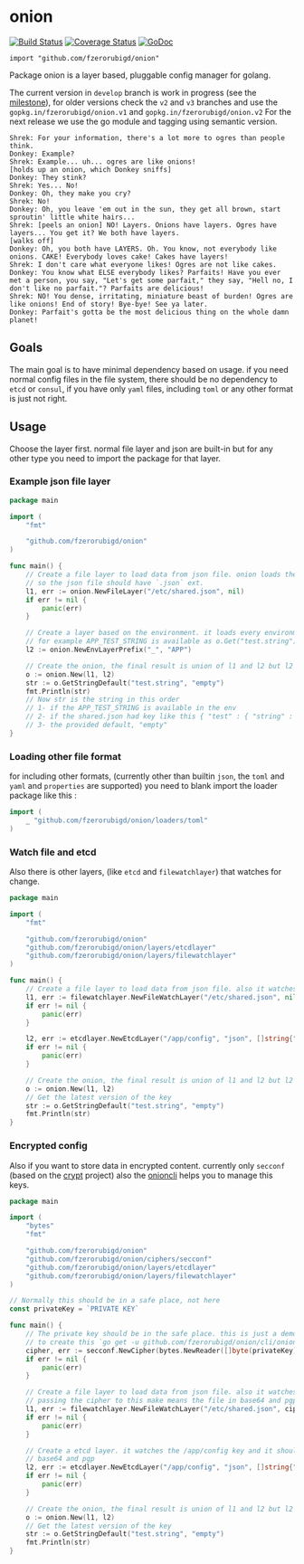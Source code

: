 # onion

[![Build Status](https://travis-ci.org/fzerorubigd/onion.svg)](https://travis-ci.org/fzerorubigd/onion)
[![Coverage Status](https://coveralls.io/repos/fzerorubigd/onion/badge.svg?branch=develop&service=github)](https://coveralls.io/github/fzerorubigd/onion?branch=master)
[![GoDoc](https://godoc.org/github.com/fzerorubigd/onion?status.svg)](https://godoc.org/github.com/fzerorubigd/onion)


    import "github.com/fzerorubigd/onion"

Package onion is a layer based, pluggable config manager for golang.

The current version in `develop` branch is work in progress (see the [milestone](https://github.com/fzerorubigd/onion/milestone/1)), for older versions check the `v2` and `v3` branches and use the `gopkg.in/fzerorubigd/onion.v1` and `gopkg.in/fzerorubigd/onion.v2`
For the next release we use the go module and tagging using semantic version.

```
Shrek: For your information, there's a lot more to ogres than people think.
Donkey: Example?
Shrek: Example... uh... ogres are like onions! 
[holds up an onion, which Donkey sniffs] 
Donkey: They stink? 
Shrek: Yes... No! 
Donkey: Oh, they make you cry? 
Shrek: No! 
Donkey: Oh, you leave 'em out in the sun, they get all brown, start sproutin' little white hairs...
Shrek: [peels an onion] NO! Layers. Onions have layers. Ogres have layers... You get it? We both have layers.
[walks off]
Donkey: Oh, you both have LAYERS. Oh. You know, not everybody like onions. CAKE! Everybody loves cake! Cakes have layers!
Shrek: I don't care what everyone likes! Ogres are not like cakes.
Donkey: You know what ELSE everybody likes? Parfaits! Have you ever met a person, you say, "Let's get some parfait," they say, "Hell no, I don't like no parfait."? Parfaits are delicious!
Shrek: NO! You dense, irritating, miniature beast of burden! Ogres are like onions! End of story! Bye-bye! See ya later.
Donkey: Parfait's gotta be the most delicious thing on the whole damn planet! 
```
## Goals 

The main goal is to have minimal dependency based on usage. if you need normal config files in the file system, 
there should be no dependency to `etcd` or `consul`, if you have only `yaml` files, including `toml` or any other format 
is just not right.

## Usage 

Choose the layer first. normal file layer and json are built-in but for any other type 
you need to import the package for that layer. 

### Example json file layer 

```go
package main

import (
	"fmt"

	"github.com/fzerorubigd/onion"
)

func main() {
	// Create a file layer to load data from json file. onion loads the file based on the extension.
	// so the json file should have `.json` ext.
	l1, err := onion.NewFileLayer("/etc/shared.json", nil)
	if err != nil {
		panic(err)
	}

	// Create a layer based on the environment. it loads every environment with APP_ prefix
	// for example APP_TEST_STRING is available as o.Get("test.string")
	l2 := onion.NewEnvLayerPrefix("_", "APP")

	// Create the onion, the final result is union of l1 and l2 but l2 overwrite l1.
	o := onion.New(l1, l2)
	str := o.GetStringDefault("test.string", "empty")
	fmt.Println(str)
	// Now str is the string in this order
	// 1- if the APP_TEST_STRING is available in the env
	// 2- if the shared.json had key like this { "test" : { "string" : "value" }} then the str is "value"
	// 3- the provided default, "empty"
}
```

### Loading other file format 

for including other formats, (currently other than builtin `json`, the `toml` and `yaml` and `properties` are supported) you need to blank import the 
loader package like this : 
```go 
import (
    _ "github.com/fzerorubigd/onion/loaders/toml"
)
``` 

### Watch file and etcd

Also there is other layers, (like `etcd` and `filewatchlayer`) that watches for change. 

```go
package main

import (
	"fmt"

	"github.com/fzerorubigd/onion"
	"github.com/fzerorubigd/onion/layers/etcdlayer"
	"github.com/fzerorubigd/onion/layers/filewatchlayer"
)

func main() {
	// Create a file layer to load data from json file. also it watches for change in the file
	l1, err := filewatchlayer.NewFileWatchLayer("/etc/shared.json", nil)
	if err != nil {
		panic(err)
	}

	l2, err := etcdlayer.NewEtcdLayer("/app/config", "json", []string{"http://127.0.0.1:2379"}, nil)
	if err != nil {
		panic(err)
	}

	// Create the onion, the final result is union of l1 and l2 but l2 overwrite l1.
	o := onion.New(l1, l2)
	// Get the latest version of the key 
	str := o.GetStringDefault("test.string", "empty")
	fmt.Println(str)
}
```

### Encrypted config 

Also if you want to store data in encrypted content. currently only `secconf` (based on the [crypt](https://github.com/xordataexchange/crypt) project)
also the [onioncli](https://github.com/fzerorubigd/onion/tree/develop/cli/onioncli) helps you to manage this keys. 

```go
package main

import (
	"bytes"
	"fmt"

	"github.com/fzerorubigd/onion"
	"github.com/fzerorubigd/onion/ciphers/secconf"
	"github.com/fzerorubigd/onion/layers/etcdlayer"
	"github.com/fzerorubigd/onion/layers/filewatchlayer"
)

// Normally this should be in a safe place, not here
const privateKey = `PRIVATE KEY`

func main() {
	// The private key should be in the safe place. this is just a demo, also there is a cli tool
	// to create this `go get -u github.com/fzerorubigd/onion/cli/onioncli`
	cipher, err := secconf.NewCipher(bytes.NewReader([]byte(privateKey)))
	if err != nil {
		panic(err)
	}

	// Create a file layer to load data from json file. also it watches for change in the file
	// passing the cipher to this make means the file in base64 and pgp encrypted
	l1, err := filewatchlayer.NewFileWatchLayer("/etc/shared.json", cipher)
	if err != nil {
		panic(err)
	}

	// Create a etcd layer. it watches the /app/config key and it should be json file encoded with
	// base64 and pgp
	l2, err := etcdlayer.NewEtcdLayer("/app/config", "json", []string{"http://127.0.0.1:2379"}, cipher)
	if err != nil {
		panic(err)
	}

	// Create the onion, the final result is union of l1 and l2 but l2 overwrite l1.
	o := onion.New(l1, l2)
	// Get the latest version of the key
	str := o.GetStringDefault("test.string", "empty")
	fmt.Println(str)
}
```
